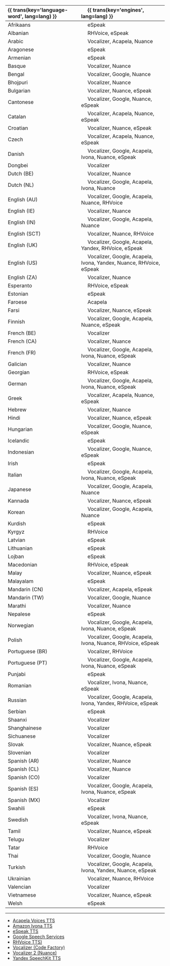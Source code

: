 <div class="tts-table">

{{ trans(key='language-word', lang=lang) }} | &emsp; {{ trans(key='engines', lang=lang) }}
:------------------|:----------------------------------------------------------
Afrikaans          | &emsp; eSpeak
Albanian           | &emsp; RHVoice, eSpeak
Arabic             | &emsp; Vocalizer, Acapela, Nuance
Aragonese          | &emsp; eSpeak
Armenian           | &emsp; eSpeak
Basque             | &emsp; Vocalizer, Nuance
Bengal             | &emsp; Vocalizer, Google, Nuance
Bhojpuri           | &emsp; Vocalizer, Nuance
Bulgarian          | &emsp; Vocalizer, Nuance, eSpeak
Cantonese          | &emsp; Vocalizer, Google, Nuance, eSpeak
Catalan            | &emsp; Vocalizer, Acapela, Nuance, eSpeak
Croatian           | &emsp; Vocalizer, Nuance, eSpeak
Czech              | &emsp; Vocalizer, Acapela, Nuance, eSpeak
Danish             | &emsp; Vocalizer, Google, Acapela, Ivona, Nuance, eSpeak
Dongbei            | &emsp; Vocalizer
Dutch (BE)         | &emsp; Vocalizer, Nuance
Dutch (NL)         | &emsp; Vocalizer, Google, Acapela, Ivona, Nuance
English (AU)       | &emsp; Vocalizer, Google, Acapela, Nuance, RHVoice
English (IE)       | &emsp; Vocalizer, Nuance
English (IN)       | &emsp; Vocalizer, Google, Acapela, Nuance
English (SCT)      | &emsp; Vocalizer, Nuance, RHVoice
English (UK)       | &emsp; Vocalizer, Google, Acapela, Yandex, RHVoice, eSpeak
English (US)       | &emsp; Vocalizer, Google, Acapela, Ivona, Yandex, Nuance, RHVoice, eSpeak
English (ZA)       | &emsp; Vocalizer, Nuance
Esperanto          | &emsp; RHVoice, eSpeak
Estonian           | &emsp; eSpeak
Faroese            | &emsp; Acapela
Farsi              | &emsp; Vocalizer, Nuance, eSpeak
Finnish            | &emsp; Vocalizer, Google, Acapela, Nuance, eSpeak
French (BE)        | &emsp; Vocalizer
French (CA)        | &emsp; Vocalizer, Nuance
French (FR)        | &emsp; Vocalizer, Google, Acapela, Ivona, Nuance, eSpeak
Galician           | &emsp; Vocalizer, Nuance
Georgian           | &emsp; RHVoice, eSpeak
German             | &emsp; Vocalizer, Google, Acapela, Ivona, Nuance, eSpeak
Greek              | &emsp; Vocalizer, Acapela, Nuance, eSpeak
Hebrew             | &emsp; Vocalizer, Nuance
Hindi              | &emsp; Vocalizer, Nuance, eSpeak
Hungarian          | &emsp; Vocalizer, Google, Nuance, eSpeak
Icelandic          | &emsp; eSpeak
Indonesian         | &emsp; Vocalizer, Google, Nuance, eSpeak
Irish              | &emsp; eSpeak
Italian            | &emsp; Vocalizer, Google, Acapela, Ivona, Nuance, eSpeak
Japanese           | &emsp; Vocalizer, Google, Acapela, Nuance
Kannada            | &emsp; Vocalizer, Nuance, eSpeak
Korean             | &emsp; Vocalizer, Google, Acapela, Nuance
Kurdish            | &emsp; eSpeak
Kyrgyz             | &emsp; RHVoice
Latvian            | &emsp; eSpeak
Lithuanian         | &emsp; eSpeak
Lojban             | &emsp; eSpeak
Macedonian         | &emsp; RHVoice, eSpeak
Malay              | &emsp; Vocalizer, Nuance, eSpeak
Malayalam          | &emsp; eSpeak
Mandarin (CN)      | &emsp; Vocalizer, Acapela, eSpeak
Mandarin (TW)      | &emsp; Vocalizer, Google, Nuance
Marathi            | &emsp; Vocalizer, Nuance
Nepalese           | &emsp; eSpeak
Norwegian          | &emsp; Vocalizer, Google, Acapela, Ivona, Nuance, eSpeak
Polish             | &emsp; Vocalizer, Google, Acapela, Ivona, Nuance, RHVoice, eSpeak
Portuguese (BR)    | &emsp; Vocalizer, RHVoice
Portuguese (PT)    | &emsp; Vocalizer, Google, Acapela, Ivona, Nuance, eSpeak
Punjabi            | &emsp; eSpeak
Romanian           | &emsp; Vocalizer, Ivona, Nuance, eSpeak
Russian            | &emsp; Vocalizer, Google, Acapela, Ivona, Yandex, RHVoice, eSpeak
Serbian            | &emsp; eSpeak
Shaanxi            | &emsp; Vocalizer
Shanghainese       | &emsp; Vocalizer
Sichuanese         | &emsp; Vocalizer
Slovak             | &emsp; Vocalizer, Nuance, eSpeak
Slovenian          | &emsp; Vocalizer
Spanish (AR)       | &emsp; Vocalizer, Nuance
Spanish (CL)       | &emsp; Vocalizer, Nuance
Spanish (CO)       | &emsp; Vocalizer
Spanish (ES)       | &emsp; Vocalizer, Google, Acapela, Ivona, Nuance, eSpeak
Spanish (MX)       | &emsp; Vocalizer
Swahili            | &emsp; eSpeak
Swedish            | &emsp; Vocalizer, Ivona, Nuance, eSpeak
Tamil              | &emsp; Vocalizer, Nuance, eSpeak
Telugu             | &emsp; Vocalizer
Tatar              | &emsp; RHVoice
Thai               | &emsp; Vocalizer, Google, Nuance
Turkish            | &emsp; Vocalizer, Google, Acapela, Ivona, Yandex, Nuance, eSpeak
Ukrainian          | &emsp; Vocalizer, Nuance, RHVoice
Valencian          | &emsp; Vocalizer
Vietnamese         | &emsp; Vocalizer, Nuance, eSpeak
Welsh              | &emsp; eSpeak

</div>

---

- [Acapela Voices TTS](https://play.google.com/store/apps/details?id=com.acapelagroup.android.tts)
- [Amazon Ivona TTS](https://apkpure.com/ivona-text-to-speech-hq/com.ivona.tts/download)
- [eSpeak TTS](https://f-droid.org/en/packages/com.reecedunn.espeak/)
- [Google Speech Services](https://play.google.com/store/apps/details?id=com.google.android.tts)
- [RHVoice TTS)](https://play.google.com/store/apps/details?id=com.github.olga_yakovleva.rhvoice.android)
- [Vocalizer (Code Factory)](https://play.google.com/store/apps/details?id=es.codefactory.vocalizertts)
- [Vocalizer 2 (Nuance)](https://nvda.ru/sintezatory-rechi-vocalizer-expressive2-dlja-nvda#)
- [Yandex SpeechKit TTS](https://4pda.to/forum/index.php?showtopic=200728&st=4200#download)
